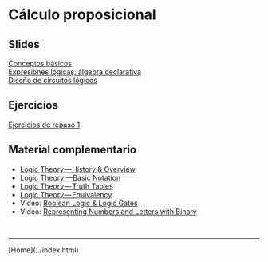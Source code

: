 # Cálculo proposicional


## Slides

[Conceptos básicos](../slides/01.2-Logica.pdf)  
[Expresiones lógicas, álgebra declarativa](../slides/01.3-Logica.pdf)  
[Diseño de circuitos lógicos](../slides/01.4-DisenoLogico.pdf) 


## Ejercicios

[Ejercicios de repaso 1](01-Ejercicios-CalculoProposiciones.pdf)  


## Material complementario

- [Logic Theory — History & Overview](https://blog.usejournal.com/logic-theory-history-overview-35087146b3b7)
- [Logic Theory —Basic Notation](https://towardsdatascience.com/logic-theory-basic-notation-d8cf44cb297b)
- [Logic Theory — Truth Tables](https://towardsdatascience.com/logic-theory-truth-tables-de313f78a16a)
- [Logic Theory — Equivalency](https://towardsdatascience.com/logic-theory-equivalency-f5251af2b549)
- Video: [Boolean Logic & Logic Gates](https://youtu.be/gI-qXk7XojA)
- Video: [Representing Numbers and Letters with Binary](https://www.youtube.com/watch?v=1GSjbWt0c9M)


<BR>
<HR>
[Home](../index.html)
<BR>

